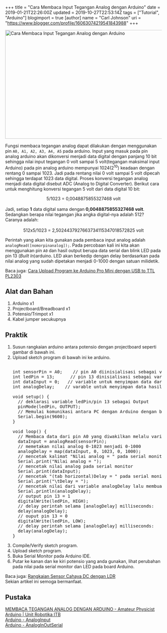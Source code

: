 +++
title = "Cara Membaca Input Tegangan Analog dengan Arduino"
date = 2019-01-21T22:26:00Z
updated = 2019-10-27T22:53:14Z
tags = ["Tutorial", "Arduino"]
blogimport = true 
[author]
	name = "Carl Johnson"
	uri = "https://www.blogger.com/profile/16063074219541843988"
+++

<div class="thumb-post"><noscript><img alt="Cara Membaca Input Tegangan Analog dengan Arduino" height="350" src="https://1.bp.blogspot.com/--_pkfDrnzQY/XEXNHWvhCwI/AAAAAAAAAMg/JWzQd3OCW5sKHjCPXCksf3Zy27-HjeEUwCLcBGAs/s1600/Cara%2BMembaca%2BInput%2BTegangan%2BAnalog%2Bdengan%2BArduino..jpg" width="650"/></noscript></div>  <p>Fungsi membaca tegangan analog dapat dilakukan dengan menggunakan pin <code>A0, A1, A2, A3, A4, A5</code> pada arduino. Input yang masuk pada pin analog arduino akan dikonversi menjadi data digital dengan panjang 10 bit sehingga nilai input tegangan 0 volt sampai 5 volt(tegangan maksimal input Arduino) pada pin analog arduino mempunyai 1024(2<sup>10</sup>) keadaan dengan rentang 0 sampai 1023. Jadi pada rentang nilai 0 volt sampai 5 volt dipecah sehingga terdapat 1023 data digital. Proses konversi tegangan analog menjadi data digital disebut ADC (Analog to Digital Converter). Berikut cara untuk menghitung konversi tegangan 5 volt dari data digital 10 bit:<br/><center>5/1023 = 0,0048875855327468 volt</center><br/>Jadi, setiap <b>1</b> data digital sama dengan<b> 0,0048875855327468 volt</b>. Sedangkan berapa nilai tegangan jika angka digital-nya adalah 512? Caranya adalah:<br/><br/><center>512x5/1023 = 2,5024437927663734115347018572825 volt </center></p><p>Perintah yang akan kita gunakan pada pembaca input analog adalah <code>analogRead([nomorpinanalog]);</code>. Pada percobaan kali ini kita akan menggunakan pin <code>A0</code> dan hasil output berupa data serial dan blink LED pada pin 13 (<i>Built In</i>)arduino. LED akan berkedip dengan delay berdasarkan pada nilai analog yang sudah dipetakan menjadi 0-1000 dengan satuan milidetik. <div class='bacajuga'>Baca juga: <a href='/2017/05/upload-program-ke-arduino-pro-mini.html' target='_blank' title='Cara Upload Program ke Arduino Pro Mini dengan USB to TTL PL2303'>Cara Upload Program ke Arduino Pro Mini dengan USB to TTL PL2303</a></div><h2>Alat dan Bahan</h2><ol><li>Arduino x1</li><li>Projectboard/Breadboard x1</li><li>Potensio/Trimpot x1</li><li>Kabel jumper secukupnya</li></ol><h2>Praktik</h2><ol><li>Susun rangkaian arduino antara potensio dengan projectboard seperti gambar di bawah ini.</li><!---gambar---> <amp-img alt="Skema hubungan potensio dengan arduino" height="1171" layout="responsive" lightbox role="button" src="https://3.bp.blogspot.com/-9v_au-DJffs/XEXXFS0KPqI/AAAAAAAAAM4/-2qDZIO41U4TLjACfX25SzMF7mUSn0kBwCLcBGAs/s1600/Cara%2BMembaca%2BInput%2BTegangan%2BAnalog%2Bdengan%2BArduino.jpg"  width="1600"></amp-img> <li>Upload sketch program di bawah ini ke arduino.<br/><pre><br />int sensorPin = A0;    // pin A0 diinisialisasi sebagai variable "sensorPin"<br />int ledPin = 13;      // pin 13 dinisialisasi sebagai variable "ledPin"<br />int dataInput = 0;   // variable untuk menyimpan data dari pembacaan nilai analog<br />int analogDelay;    // varable untuk menyimpan data hasil pemetaan interval 0-1023 menjadi 0-1000;<br /><br />void setup() {<br />  // deklarasi variable ledPin/pin 13 sebagai Output<br />  pinMode(ledPin, OUTPUT);<br />  // Memulai komunikasi antara PC dengan Arduino dengan baudrate 9600<br />  Serial.begin(9600);<br />}<br /><br />void loop() {<br />  // Membaca data dari pin A0 yang diwakilkan melalu variable sensorPin lalu disimpan ke variable dataInput<br />  dataInput = analogRead(sensorPin);<br />  // memetakan nilai analog 0-1023 menjadi 0-1000<br />  analogDelay = map(dataInput, 0, 1023, 0, 1000);<br />  // mencetak kalimat "Nilai analog = " pada serial monitor<br />  Serial.print("Nilai analog = ");<br />  // mencetak nilai analog pada serial monitor<br />  Serial.print(dataInput);<br />  // mencetak "(tab horizontal)Delay = " pada serial monitor<br />  Serial.print("\tDelay = ");<br />  // mencetak nilai dari variable analogDelay lalu membuat baris baru<br />  Serial.println(analogDelay);<br />  // output pin 13 = 1<br />  digitalWrite(ledPin, HIGH);<br />  // delay perintah selama [analogDelay] milliseconds:<br />  delay(analogDelay);<br />  // ouput pin 13 = 0<br />  digitalWrite(ledPin, LOW);<br />  // delay perintah selama [analogDelay] milliseconds:<br />  delay(analogDelay);<br />}<br /></pre></li><li>Compile/Verify sketch program.</li><li>Upload sketch program.</li><li>Buka Serial Monitor pada Arduino IDE.</li><!---Gambar----> <amp-img alt="Konfigurasi" height="593" layout="responsive" lightbox role="button" src="https://4.bp.blogspot.com/-FtL5pkX0rFU/XEXNaYJolPI/AAAAAAAAAMo/ZL4ZWkVNBTMecXcs7hLNxYfqkZ_PY9YdACLcBGAs/s1600/Klik%2BSerial%2BMonitor.jpg" width="486"></amp-img> <li>Putar ke kanan dan ke kiri potensio yang anda gunakan, lihat perubahan pada nilai pada serial monitor dan LED pada board Arduino.</li><amp-img alt="Konfigurasi" height="372" layout="responsive" lightbox role="button" src="https://1.bp.blogspot.com/-osQLn8gkY3g/XEXNkynzq6I/AAAAAAAAAMs/-wszqV281iwiwAV2dJWkf6hEOxTO2_nCwCLcBGAs/s1600/Hasil%2Bserial%2Bmonitor.jpg" width="770"></amp-img> </ol><div class='bacajuga'>Baca juga: <a href='/2016/11/sensor-cahaya-ldr.html' target='_blank' title='Rangkaian Sensor Cahaya DC dengan LDR'>Rangkaian Sensor Cahaya DC dengan LDR</a></div>Sekian artikel ini semoga bermanfaat.  <h2>Pustaka</h2><a href='https://rpprastio.wordpress.com/2013/02/09/membaca-tegangan-analog-dengan-arduino/' rel='nofollow' title='MEMBACA TEGANGAN ANALOG DENGAN ARDUINO' target='_blank'>MEMBACA TEGANGAN ANALOG DENGAN ARDUINO - Amateur Physicist</a><br/><a href='http://robotika.unit.itb.ac.id/main/943-arduino.html' rel='nofollow' title='Arduino | Unit Robotika ITB' target='_blank'>Arduino | Unit Robotika ITB</a><br/><a href='https://www.arduino.cc/en/Tutorial/AnalogInput' rel='nofollow' title='Arduino - AnalogInput' target='_blank'>Arduino - AnalogInput</a><br/><a href='https://www.arduino.cc/en/Tutorial/AnalogInOutSerial' rel='nofollow' title='Arduino - AnalogInOutSerial' target='_blank'>Arduino - AnalogInOutSerial</a>
